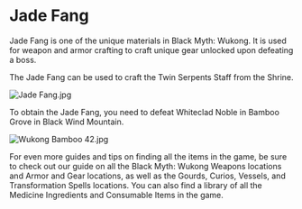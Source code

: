 # Jade Fang

Jade Fang is one of the unique materials in Black Myth: Wukong. It is used for weapon and armor crafting to craft unique gear unlocked upon defeating a boss. 

The Jade Fang can be used to craft the Twin Serpents Staff from the Shrine. 

![Jade Fang.jpg](https://oyster.ignimgs.com/mediawiki/apis.ign.com/black-myth-wukong/0/02/Jade_Fang.jpg)

To obtain the Jade Fang, you need to defeat Whiteclad Noble in Bamboo Grove in Black Wind Mountain. 

![Wukong Bamboo 42.jpg](https://oyster.ignimgs.com/mediawiki/apis.ign.com/black-myth-wukong/8/82/Wukong_Bamboo_42.jpg)

For even more guides and tips on finding all the items in the game, be sure to check out our guide on all the Black Myth: Wukong Weapons locations and Armor and Gear locations, as well as the Gourds, Curios, Vessels, and Transformation Spells locations. You can also find a library of all the Medicine Ingredients and Consumable Items in the game. 

